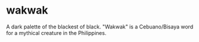 # wakwak
A dark palette of the blackest of black. "Wakwak" is a Cebuano/Bisaya word for a mythical creature in the Philippines.
